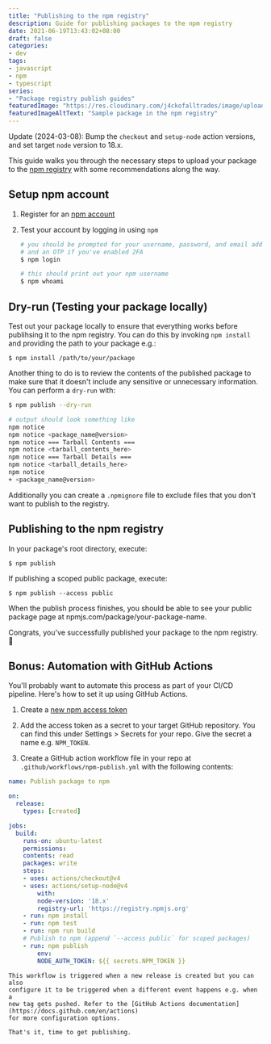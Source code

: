 ```yaml
---
title: "Publishing to the npm registry"
description: Guide for publishing packages to the npm registry
date: 2021-06-19T13:43:02+08:00
draft: false
categories:
- dev
tags:
- javascript
- npm
- typescript
series:
- "Package registry publish guides"
featuredImage: "https://res.cloudinary.com/j4ckofalltrades/image/upload/v1633760759/blog/publish-guides/npm-publish_ssmdeh.png"
featuredImageAltText: "Sample package in the npm registry"
---
```


Update (2024-03-08): Bump the `checkout` and `setup-node` action versions, and set target `node` version to 18.x.

This guide walks you through the necessary steps to upload your package to the
[npm registry](https://npmjs.com) with some recommendations along the way.

## Setup npm account

1. Register for an [npm account](https://npmjs.com/signup)

2. Test your account by logging in using `npm`  

   ```sh
   # you should be prompted for your username, password, and email address
   # and an OTP if you've enabled 2FA
   $ npm login
   
   # this should print out your npm username
   $ npm whoami
   ```

## Dry-run (Testing your package locally)

Test out your package locally to ensure that everything works before publihsing
it to the npm registry. You can do this by invoking `npm install` and providing
the path to your package e.g.:

`$ npm install /path/to/your/package`

Another thing to do is to review the contents of the published package to make
sure that it doesn't include any sensitive or unnecessary information. You can
perform a `dry-run` with:

```sh
$ npm publish --dry-run

# output should look something like
npm notice 
npm notice <package_name@version>
npm notice === Tarball Contents === 
npm notice <tarball_contents_here>
npm notice === Tarball Details === 
npm notice <tarball_details_here>
npm notice 
+ <package_name@version>
```

Additionally you can create a `.npmignore` file to exclude files that you don't
want to publish to the registry.

## Publishing to the npm registry

In your package's root directory, execute:

`$ npm publish`

If publishing a scoped public package, execute:

`$ npm publish --access public`

When the publish process finishes, you should be able to see your public
package page at npmjs.com/package/your-package-name.

Congrats, you've successfully published your package to the npm registry. :tada:

## Bonus: Automation with GitHub Actions

You'll probably want to automate this process as part of your CI/CD pipeline.
Here's how to set it up using GitHub Actions.

1. Create a [new npm access token](https://docs.npmjs.com/creating-and-viewing-access-tokens)

2. Add the access token as a secret to your target GitHub repository. You can
find this under Settings > Secrets for your repo. Give the secret a name e.g.
`NPM_TOKEN`.

3. Create a GitHub action workflow file in your repo at
`.github/workflows/npm-publish.yml` with the following contents:

```yaml
name: Publish package to npm

on:
  release:
    types: [created]

jobs:
  build:
    runs-on: ubuntu-latest
    permissions:
    contents: read
    packages: write
    steps:
    - uses: actions/checkout@v4
    - uses: actions/setup-node@v4
        with:
        node-version: '18.x'
        registry-url: 'https://registry.npmjs.org'
    - run: npm install
    - run: npm test
    - run: npm run build
    # Publish to npm (append `--access public` for scoped packages)
    - run: npm publish
        env:
        NODE_AUTH_TOKEN: ${{ secrets.NPM_TOKEN }}
```

    This workflow is triggered when a new release is created but you can also
    configure it to be triggered when a different event happens e.g. when a
    new tag gets pushed. Refer to the [GitHub Actions documentation](https://docs.github.com/en/actions) 
    for more configuration options.

    That's it, time to get publishing.
